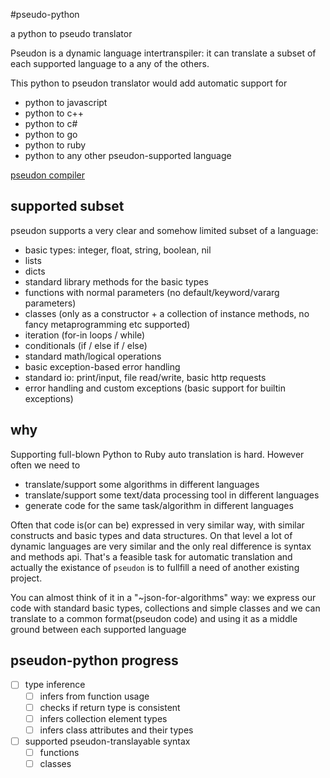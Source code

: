 #pseudo-python

a python to pseudo translator

Pseudon is a dynamic language intertranspiler: it can translate a subset of each supported language to a any of the others.

This python to pseudon translator would add automatic support for
  * python to javascript
  * python to c++
  * python to c#
  * python to go
  * python to ruby
  * python to any other pseudon-supported language

[pseudon compiler](https://github.com/alehander42/pseudon)

## supported subset

pseudon supports a very clear and somehow limited subset of a language:

  * basic types: integer, float, string, boolean, nil
  * lists
  * dicts
  * standard library methods for the basic types
  * functions with normal parameters (no default/keyword/vararg parameters)
  * classes (only as a constructor + a collection of instance methods, no fancy metaprogramming etc supported)
  * iteration (for-in loops / while)
  * conditionals (if / else if / else)
  * standard math/logical operations
  * basic exception-based error handling
  * standard io: print/input, file read/write, basic http requests
  * error handling and custom exceptions (basic support for builtin exceptions)

## why

Supporting full-blown Python to Ruby auto translation is hard.
However often we need to

  * translate/support some algorithms in different languages
  * translate/support some text/data processing tool in different languages
  * generate code for the same task/algorithm in different languages

Often that code is(or can be) expressed in very similar way, with
similar constructs and basic types and data structures. On that level
a lot of dynamic languages are very similar and the only real difference
is syntax and methods api. That's a feasible task for automatic translation
and actually the existance of `pseudon` is to fullfill a need of another
existing project.

You can almost think of it in a "~json-for-algorithms" way: we express
our code with standard basic types, collections and simple classes and we can translate to a common format(pseudon code) and using it as a middle ground between each supported language
  
## pseudon-python progress

- [ ] type inference
  - [ ] infers from function usage
  - [ ] checks if return type is consistent
  - [ ] infers collection element types
  - [ ] infers class attributes and their types

- [ ] supported pseudon-translayable syntax
  - [ ] functions
  - [ ] classes
